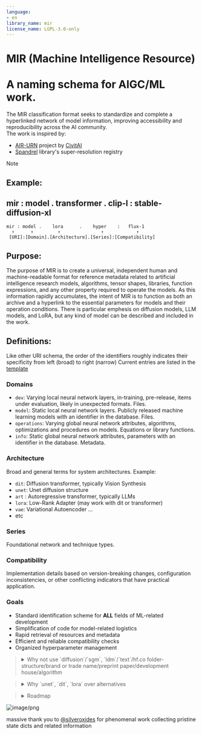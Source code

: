 ```yaml
---
language:
- en
library_name: mir
license_name: LGPL-3.0-only
---
```


# MIR (Machine Intelligence Resource)<br><br>A naming schema for AIGC/ML work.

The MIR classification format seeks to standardize and complete a hyperlinked network of model information, improving accessibility and reproducibility across the AI community.<br>
The work is inspired by:
- [AIR-URN](https://github.com/civitai/civitai/wiki/AIR-%E2%80%90-Uniform-Resource-Names-for-AI) project by [CivitAI](https://civitai.com/)
- [Spandrel](https://github.com/chaiNNer-org/spandrel/blob/main/libs/spandrel/spandrel/__helpers/registry.py) library's super-resolution registry



> [!NOTE]
> ## Example:
> ## mir : model . transformer . clip-l : stable-diffusion-xl
>
>
> ```
> mir : model .    lora      .    hyper    :   flux-1
>   ↑      ↑         ↑               ↑            ↑
>  [URI]:[Domain].[Architecture].[Series]:[Compatibility]
> ```


## Purpose:

The purpose of MIR is to create a universal, independent human and machine-readable format for reference metadata related to artificial intelligence research models, algorithms, tensor shapes, libraries, function expressions, and any other property required to operate the models. As this information rapidly accumulates, the intent of MIR is to function as both an archive and a hyperlink to the essential parameters for models and their operation conditions. There is particular emphesis on diffusion models, LLM models, and LoRA, but any kind of model can be described and included in the work.

## Definitions:

Like other URI schema, the order of the identifiers roughly indicates their specificity from left (broad) to right (narrow)
Current entries are listed in the [template](https://github.com/darkshapes/MIR/blob/efd2d82dca61beccf432cb16373cdd6788e658db/mir/mir_template.json)

### Domains

- `dev`: Varying local neural network layers, in-training, pre-release, items under evaluation, likely in unexpected formats. Files.<br>
- `model`: Static local neural network layers. Publicly released machine learning models with an identifier in the database. Files.<br>
- `operations`: Varying global neural network attributes, algorithms, optimizations and procedures on models. Equations or library functions.<br>
- `info`:  Static global neural network attributes, parameters with an identifier in the database. Metadata.<br>

### Architecture
Broad and general terms for system architectures. Example:

- `dit`: Diffusion transformer, typically Vision Synthesis
- `unet`: Unet diffusion structure
- `art` : Autoregressive transformer, typically LLMs
- `lora`: Low-Rank Adapter (may work with dit or transformer)
- `vae`: Variational Autoencoder
...
- etc

### Series
Foundational network and technique types.

### Compatibility
Implementation details based on version-breaking changes, configuration inconsistencies, or other conflicting indicators that have practical application.


### Goals
- Standard identification scheme for **ALL** fields of ML-related development
- Simplification of code for model-related logistics
- Rapid retrieval of resources and metadata
- Efficient and reliable compatibility checks
- Organized hyperparameter management

> <details> <summary>Why not use `diffusion`/`sgm`, `ldm`/`text`/hf.co folder-structure/brand or trade name/preprint paper/development house/algorithm</summary>
>
> - The format here isnt finalized, but overlapping resource definitions or complicated categories that are difficult to narrow have been pruned
> - Likewise, definitions that are too specific have also been trimmed
> - HF.CO become inconsistent across folders/files and often the metadata enforcement of many important developments is neglected
> - Development credit often shared, [Paper heredity tree](https://www.connectedpapers.com/search?q=generative%20diffusion), super complicated
> - Algorithms (esp application) are less common knowledge, vague, ~~and I'm too smooth-brain.~~
> - Overall an attempt at impartiality and neutrality with regards to brand/territory origins
> </details>

> <details><summary>Why `unet`, `dit`, `lora` over alternatives</summary>
>
> - UNET/DiT/Transformer are shared enough to be genre-ish but not too narrowly specific
> - Very similar technical process on this level
> - Functional and efficient for random lookups
> - Short to type
> </details>

> <details><summary>Roadmap</summary>
>
> - Decide on `@` or `:` delimiters (like @8cfg for an indistinguishable 8 step lora that requires cfg)
> - crucial spec element, or an optional, MIR app-determined feature?
> - Proof of concept generative model registry
> - Ensure compatability/integration/cross-pollenation with [OECD AI Classifications](https://oecd.ai/en/classification)
> - Ensure compatability/integration/cross-pollenation with [NIST AI 200-1 NIST Trustworthy and Responsible AI](https://www.nist.gov/publications/ai-use-taxonomy-human-centered-approach)
> </details>

![image/png](https://cdn-uploads.huggingface.co/production/uploads/65ff1816871b36bf84fc3c37/NWZideVk_pp_4OzQDl96w.png)

massive thank you to [@silveroxides](https://huggingface.co/silveroxides) for phenomenal work collecting pristine state dicts and related information

#
